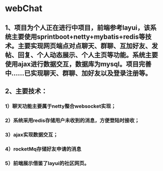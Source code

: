 # webChat
## 1、项目为个人正在进行中项目，前端参考layui，该系统主要使用sprintboot+netty+mybatis+redis等技术。主要实现网页端点对点聊天、群聊、互加好友、发帖、回复、个人动态展示、个人主页等功能。系统主要使用ajax进行数据交互，数据库为mysql。项目完善中……已实现聊天、群聊、加好友以及登录注册等。
## 2、主要技术：
### 1）聊天功能主要属于netty整合websocket实现；
### 2）系统采用redis存储用户未收到的消息，方便登陆时接收；
### 3）ajax实现数据交互；
### 4）rocketMq存储好友申请的消息
### 5）前端展示借鉴了layui的社区网页。
